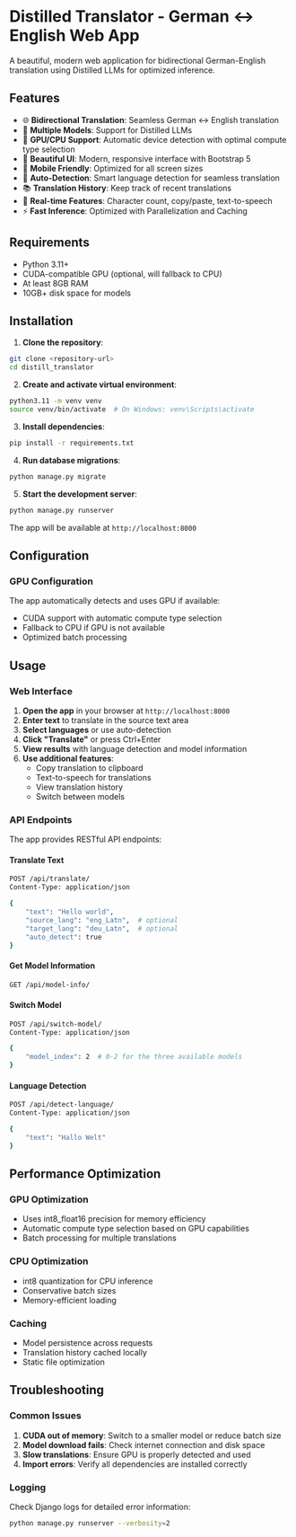 # Distilled Translator - German ↔ English Web App

A beautiful, modern web application for bidirectional German-English translation using Distilled LLMs for optimized inference.

## Features

- 🌐 **Bidirectional Translation**: Seamless German ↔ English translation
- 🤖 **Multiple Models**: Support for Distilled LLMs
- 🚀 **GPU/CPU Support**: Automatic device detection with optimal compute type selection
- 🎨 **Beautiful UI**: Modern, responsive interface with Bootstrap 5
- 📱 **Mobile Friendly**: Optimized for all screen sizes
- 🔄 **Auto-Detection**: Smart language detection for seamless translation
- 📚 **Translation History**: Keep track of recent translations
- 🎯 **Real-time Features**: Character count, copy/paste, text-to-speech
- ⚡ **Fast Inference**: Optimized with Parallelization and Caching

## Requirements

- Python 3.11+
- CUDA-compatible GPU (optional, will fallback to CPU)
- At least 8GB RAM
- 10GB+ disk space for models

## Installation

1. **Clone the repository**:
```bash
git clone <repository-url>
cd distill_translator
```

2. **Create and activate virtual environment**:
```bash
python3.11 -m venv venv
source venv/bin/activate  # On Windows: venv\Scripts\activate
```

3. **Install dependencies**:
```bash
pip install -r requirements.txt
```

4. **Run database migrations**:
```bash
python manage.py migrate
```

5. **Start the development server**:
```bash
python manage.py runserver
```

The app will be available at `http://localhost:8000`

## Configuration

### GPU Configuration

The app automatically detects and uses GPU if available:
- CUDA support with automatic compute type selection
- Fallback to CPU if GPU is not available
- Optimized batch processing

## Usage

### Web Interface

1. **Open the app** in your browser at `http://localhost:8000`
2. **Enter text** to translate in the source text area
3. **Select languages** or use auto-detection
4. **Click "Translate"** or press Ctrl+Enter
5. **View results** with language detection and model information
6. **Use additional features**:
   - Copy translation to clipboard
   - Text-to-speech for translations
   - View translation history
   - Switch between models

### API Endpoints

The app provides RESTful API endpoints:

#### Translate Text
```bash
POST /api/translate/
Content-Type: application/json

{
    "text": "Hello world",
    "source_lang": "eng_Latn",  # optional
    "target_lang": "deu_Latn",  # optional
    "auto_detect": true
}
```

#### Get Model Information
```bash
GET /api/model-info/
```

#### Switch Model
```bash
POST /api/switch-model/
Content-Type: application/json

{
    "model_index": 2  # 0-2 for the three available models
}
```

#### Language Detection
```bash
POST /api/detect-language/
Content-Type: application/json

{
    "text": "Hallo Welt"
}
```

## Performance Optimization

### GPU Optimization
- Uses int8_float16 precision for memory efficiency
- Automatic compute type selection based on GPU capabilities
- Batch processing for multiple translations

### CPU Optimization
- int8 quantization for CPU inference
- Conservative batch sizes
- Memory-efficient loading

### Caching
- Model persistence across requests
- Translation history cached locally
- Static file optimization

## Troubleshooting

### Common Issues

1. **CUDA out of memory**: Switch to a smaller model or reduce batch size
2. **Model download fails**: Check internet connection and disk space
3. **Slow translations**: Ensure GPU is properly detected and used
4. **Import errors**: Verify all dependencies are installed correctly

### Logging

Check Django logs for detailed error information:
```bash
python manage.py runserver --verbosity=2
```